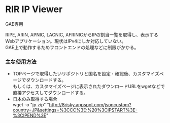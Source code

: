 # RIR IP Viewer
GAE専用

RIPE, ARIN, APNIC, LACNIC, AFRINICからIPの割当一覧を取得し、表示するWebアプリケーション。現状はIPv4にしか対応していない。  
GAE上で動作するためフロントエンドの処理などに制限がかかる。

### 主な使用方法
- TOPページで取得したいリポジトリと国名を設定・確認後、カスタマイズページでダウンロードする。  
もしくは、カスタマイズページに表示されたダウンロードURLをwgetなどで直接アクセスしてダウンロードする。  
- 日本のみ取得する場合  
wget -o "jp.zip" "http://8risky.appspot.com/jsoncustom?country=JP&settings=%3CCC%3E:%20%3CIPSTART%3E-%3CIPEND%3E"